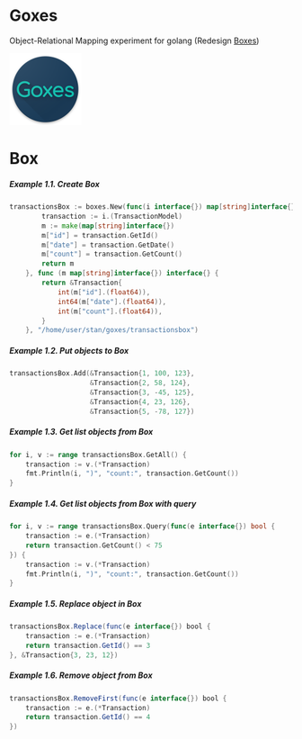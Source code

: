 # Goxes
Object-Relational Mapping experiment for golang
(Redesign [Boxes](https://github.com/StanleyProjects/Boxes))

<img src="media/icon.png" width="128" height="128" />

# Box

##### Example 1.1. Create *Box*

```go
transactionsBox := boxes.New(func(i interface{}) map[string]interface{} {
        transaction := i.(TransactionModel)
        m := make(map[string]interface{})
        m["id"] = transaction.GetId()
        m["date"] = transaction.GetDate()
        m["count"] = transaction.GetCount()
        return m
    }, func (m map[string]interface{}) interface{} {
        return &Transaction{
            int(m["id"].(float64)),
            int64(m["date"].(float64)),
            int(m["count"].(float64)),
        }
    }, "/home/user/stan/goxes/transactionsbox")
```

##### Example 1.2. Put objects to *Box*

```go
transactionsBox.Add(&Transaction{1, 100, 123},
					&Transaction{2, 58, 124},
					&Transaction{3, -45, 125},
					&Transaction{4, 23, 126},
					&Transaction{5, -78, 127})
```

##### Example 1.3. Get list objects from *Box*

```go
for i, v := range transactionsBox.GetAll() {
    transaction := v.(*Transaction)
    fmt.Println(i, ")", "count:", transaction.GetCount())
}
```

##### Example 1.4. Get list objects from *Box* with query

```go
for i, v := range transactionsBox.Query(func(e interface{}) bool {
    transaction := e.(*Transaction)
    return transaction.GetCount() < 75
}) {
    transaction := v.(*Transaction)
    fmt.Println(i, ")", "count:", transaction.GetCount())
}
```

##### Example 1.5. Replace object in *Box*

```java
transactionsBox.Replace(func(e interface{}) bool {
    transaction := e.(*Transaction)
    return transaction.GetId() == 3
}, &Transaction{3, 23, 12})
```

##### Example 1.6. Remove object from *Box*

```java
transactionsBox.RemoveFirst(func(e interface{}) bool {
    transaction := e.(*Transaction)
    return transaction.GetId() == 4
})
```
